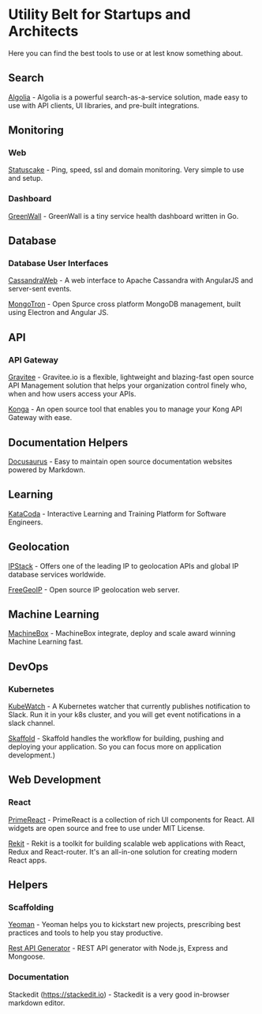 # Utility Belt for Startups and Architects
Here you can find the best tools to use or at lest know something about.

## Search
[Algolia](https://www.algolia.com) - Algolia is a powerful search-as-a-service solution, made easy to use with API clients, UI libraries, and pre-built integrations. 

## Monitoring

### Web
[Statuscake](https://www.statuscake.com) - Ping, speed, ssl and domain monitoring. Very simple to use and setup. 

### Dashboard
[GreenWall](https://github.com/mtojek/greenwall) - GreenWall is a tiny service health dashboard written in Go.


## Database 

### Database User Interfaces
[CassandraWeb](https://github.com/avalanche123/cassandra-web) - A web interface to Apache Cassandra with AngularJS and server-sent events.

[MongoTron](http://mongotron.io) - Open Spurce cross platform MongoDB management, built using Electron and Angular JS.

## API

### API Gateway
[Gravitee](https://gravitee.io) - Gravitee.io is a flexible, lightweight and blazing-fast open source API Management solution that helps your organization control finely who, when and how users access your APIs.

[Konga](https://pantsel.github.io/konga/) - An open source tool that enables you to manage your Kong API Gateway with ease.

## Documentation Helpers
[Docusaurus](https://docusaurus.io) - Easy to maintain open source documentation websites powered by Markdown.

## Learning
[KataCoda](https://www.katacoda.com) - Interactive Learning and Training Platform for Software Engineers.

## Geolocation

[IPStack](https://ipstack.com) - Offers one of the leading IP to geolocation APIs and global IP database services worldwide.

[FreeGeoIP](https://github.com/fiorix/freegeoip) - Open source IP geolocation web server.

## Machine Learning

[MachineBox](https://machinebox.io) - MachineBox integrate, deploy and scale award winning Machine Learning fast.

## DevOps

### Kubernetes

[KubeWatch](https://github.com/bitnami-labs/kubewatch) - A Kubernetes watcher that currently publishes notification to Slack. Run it in your k8s cluster, and you will get event notifications in a slack channel.

[Skaffold](https://skaffold.dev/) - Skaffold handles the workflow for building, pushing and deploying your application. So you can focus more on application development.)

## Web Development

### React

[PrimeReact](https://www.primefaces.org/primereact/) - PrimeReact is a collection of rich UI components for React. All widgets are open source and free to use under MIT License.

[Rekit](http://rekit.js.org/) - Rekit is a toolkit for building scalable web applications with React, Redux and React-router. It's an all-in-one solution for creating modern React apps.


## Helpers

### Scaffolding

[Yeoman](https://yeoman.io/) - Yeoman helps you to kickstart new projects, prescribing best practices and tools to help you stay productive.

[Rest API Generator](https://github.com/diegohaz/rest) - REST API generator with Node.js, Express and Mongoose.

### Documentation

Stackedit (https://stackedit.io) - Stackedit is a very good in-browser markdown editor.